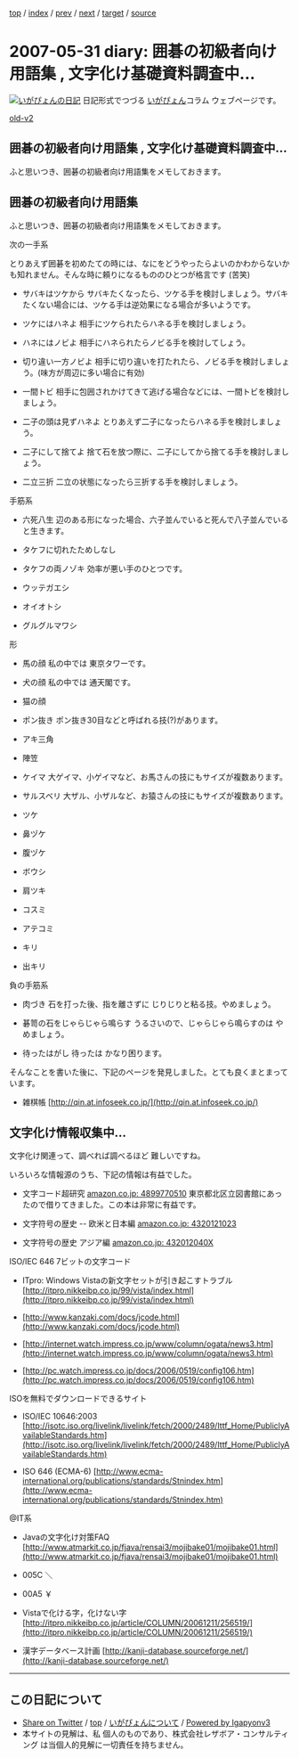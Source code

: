 [top](../index.html) 
 / [index](index.html) 
 / [prev](ig070523.html) 
 / [next](ig070601.html) 
 / [target](http://www.igapyon.jp/igapyon/diary/2007/ig070531.html) 
 / [source](https://github.com/igapyon/diary/blob/master/2007/ig070531.src.md) 

2007-05-31 diary: 囲碁の初級者向け用語集 , 文字化け基礎資料調査中…
=====================================================================================================
[![いがぴょんの日記](http://www.igapyon.jp/igapyon/diary/images/iga200306s.jpg "いがぴょん")](http://www.igapyon.jp/igapyon/diary/memo/memoigapyon.html) 日記形式でつづる [いがぴょん](http://www.igapyon.jp/igapyon/diary/memo/memoigapyon.html)コラム ウェブページです。

[old-v2](ig070531-orig.html)

## 囲碁の初級者向け用語集 , 文字化け基礎資料調査中…

ふと思いつき、囲碁の初級者向け用語集をメモしておきます。


## 囲碁の初級者向け用語集

ふと思いつき、囲碁の初級者向け用語集をメモしておきます。

次の一手系

とりあえず囲碁を初めたての時には、なにをどうやったらよいのかわからないかも知れません。そんな時に頼りになるもののひとつが格言です (苦笑)

* サバキはツケから
  サバキたくなったら、ツケる手を検討しましょう。サバキたくない場合には、ツケる手は逆効果になる場合が多いようです。
  
* ツケにはハネよ
  相手にツケられたらハネる手を検討しましょう。
  
* ハネにはノビよ
  相手にハネられたらノビる手を検討してしょう。
  
* 切り違い一方ノビよ
  相手に切り違いを打たれたら、ノビる手を検討しましょう。(味方が周辺に多い場合に有効)
  
* 一間トビ
  相手に包囲されかけてきて逃げる場合などには、一間トビを検討しましょう。
  
* 二子の頭は見ずハネよ
  とりあえず二子になったらハネる手を検討しましょう。
  
* 二子にして捨てよ
  捨て石を放つ際に、二子にしてから捨てる手を検討しましょう。
  
* 二立三折
  二立の状態になったら三折する手を検討しましょう。

手筋系

* 六死八生
  辺のある形になった場合、六子並んでいると死んで八子並んでいると生きます。
  
* タケフに切れたためしなし
  
* タケフの両ノゾキ
  効率が悪い手のひとつです。
  
* ウッテガエシ
  
* オイオトシ
  
* グルグルマワシ

形

* 馬の顔
  私の中では 東京タワーです。
  
* 犬の顔
  私の中では 通天閣です。
  
* 猫の顔
  
* ポン抜き
  ポン抜き30目などと呼ばれる技(?)があります。
  
* アキ三角
  
* 陣笠
  
* ケイマ
  大ゲイマ、小ゲイマなど、お馬さんの技にもサイズが複数あります。
  
* サルスベリ
  大ザル、小ザルなど、お猿さんの技にもサイズが複数あります。
  
* ツケ
  
* 鼻ヅケ
  
* 腹ヅケ
  
* ボウシ
  
* 肩ツキ
  
* コスミ
  
* アテコミ
  
* キリ
  
* 出キリ

  
負の手筋系

* 肉づき
  石を打った後、指を離さずに じりじりと粘る技。やめましょう。
  
* 碁笥の石をじゃらじゃら鳴らす
  うるさいので、じゃらじゃら鳴らすのは やめましょう。
  
* 待ったはがし
  待ったは かなり困ります。

そんなことを書いた後に、下記のページを発見しました。とても良くまとまっています。

* 雑棋帳
  [http://qin.at.infoseek.co.jp/](http://qin.at.infoseek.co.jp/)

## 文字化け情報収集中…

文字化け関連って、調べれば調べるほど 難しいですね。

いろいろな情報源のうち、下記の情報は有益でした。

* 文字コード超研究
  [amazon.co.jp: 4899770510](http://www.amazon.co.jp/exec/obidos/ASIN/4899770510/igapyondiary-22)
  東京都北区立図書館にあったので借りてきました。この本は非常に有益です。
  
* 文字符号の歴史 -- 欧米と日本編
  [amazon.co.jp: 4320121023](http://www.amazon.co.jp/exec/obidos/ASIN/4320121023/igapyondiary-22)
  
* 文字符号の歴史 アジア編
  [amazon.co.jp: 432012040X](http://www.amazon.co.jp/exec/obidos/ASIN/432012040X/igapyondiary-22)

ISO/IEC 646
7ビットの文字コード

* ITpro: Windows Vistaの新文字セットが引き起こすトラブル
  [http://itpro.nikkeibp.co.jp/99/vista/index.html](http://itpro.nikkeibp.co.jp/99/vista/index.html)

* [http://www.kanzaki.com/docs/jcode.html](http://www.kanzaki.com/docs/jcode.html)
  
* [http://internet.watch.impress.co.jp/www/column/ogata/news3.htm](http://internet.watch.impress.co.jp/www/column/ogata/news3.htm)
  
* [http://pc.watch.impress.co.jp/docs/2006/0519/config106.htm](http://pc.watch.impress.co.jp/docs/2006/0519/config106.htm)

ISOを無料でダウンロードできるサイト

* ISO/IEC 10646:2003
  [http://isotc.iso.org/livelink/livelink/fetch/2000/2489/Ittf_Home/PubliclyAvailableStandards.htm](http://isotc.iso.org/livelink/livelink/fetch/2000/2489/Ittf_Home/PubliclyAvailableStandards.htm)
  
* ISO 646 (ECMA-6)
  [http://www.ecma-international.org/publications/standards/Stnindex.htm](http://www.ecma-international.org/publications/standards/Stnindex.htm)

@IT系

* Javaの文字化け対策FAQ
  [http://www.atmarkit.co.jp/fjava/rensai3/mojibake01/mojibake01.html](http://www.atmarkit.co.jp/fjava/rensai3/mojibake01/mojibake01.html)

* 005C ＼
  
* 00A5 ￥

* Vistaで化ける字，化けない字
  [http://itpro.nikkeibp.co.jp/article/COLUMN/20061211/256519/](http://itpro.nikkeibp.co.jp/article/COLUMN/20061211/256519/)

* 漢字データベース計画
  [http://kanji-database.sourceforge.net/](http://kanji-database.sourceforge.net/)


----------------------------------------------------------------------------------------------------

## この日記について

* [Share on Twitter](https://twitter.com/intent/tweet?hashtags=igapyon%2Cdiary%2C%E3%81%84%E3%81%8C%E3%81%B4%E3%82%87%E3%82%93&text=%E5%9B%B2%E7%A2%81%E3%81%AE%E5%88%9D%E7%B4%9A%E8%80%85%E5%90%91%E3%81%91%E7%94%A8%E8%AA%9E%E9%9B%86+%2C+%E6%96%87%E5%AD%97%E5%8C%96%E3%81%91%E5%9F%BA%E7%A4%8E%E8%B3%87%E6%96%99%E8%AA%BF%E6%9F%BB%E4%B8%AD%E2%80%A6&url=http%3A%2F%2Fwww.igapyon.jp%2Figapyon%2Fdiary%2F2007%2Fig070531.html) / [top](../index.html) / [いがぴょんについて](http://www.igapyon.jp/igapyon/diary/memo/memoigapyon.html) / [Powered by Igapyonv3](https://github.com/igapyon/igapyonv3)
* 本サイトの見解は、私 個人のものであり、株式会社レザボア・コンサルティング は当個人的見解に一切責任を持ちません。 
